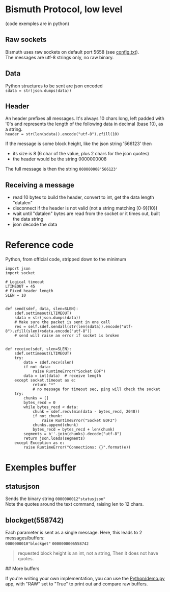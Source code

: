 # Bismuth Protocol, low level

(code exemples are in python)

## Raw sockets

Bismuth uses raw sockets on default port 5658 (see [config.txt](config_txt.md)).  
The messages are utf-8 strings only, no raw binary.

## Data

Python structures to be sent are json encoded  
`sdata = str(json.dumps(data))`

## Header

An header prefixes all messages. It's always 10 chars long, left padded with '0's and represents the length of the following data in decimal (base 10), as a string.  
`header = str(len(sdata)).encode("utf-8").zfill(10)`

If the message is some block height, like the json string '566123' then 
* its size is 8 (6 char of the value, plus 2 chars for the json quotes)  
* the header would be the string 0000000008

The full message is then the string `000000008'566123'`

## Receiving a message

* read 10 bytes to build the header, convert to int, get the data length "datalen"
* disconnect if the header is not valid (not a string matching [0-9]{10})
* wait until "datalen" bytes are read from the socket or it times out, built the data string
* json decode the data

# Reference code 

Python, from official code, stripped down to the minimum

```
import json
import socket

# Logical timeout
LTIMEOUT = 45
# Fixed header length
SLEN = 10


def send(sdef, data, slen=SLEN):
    sdef.settimeout(LTIMEOUT)
    sdata = str(json.dumps(data))
    # Make sure the packet is sent in one call
    res = self.sdef.sendall(str(len(sdata)).encode("utf-8").zfill(slen)+sdata.encode("utf-8"))
    # send will raise an error if socket is broken


def receive(sdef, slen=SLEN):
    sdef.settimeout(LTIMEOUT)
    try:
        data = sdef.recv(slen)
        if not data:
            raise RuntimeError("Socket EOF")
        data = int(data)  # receive length
    except socket.timeout as e:
            return "*"
            # no message for timeout sec, ping will check the socket
    try:
        chunks = []
        bytes_recd = 0
        while bytes_recd < data:
            chunk = sdef.recv(min(data - bytes_recd, 2048))
            if not chunk:
                raise RuntimeError("Socket EOF2")
            chunks.append(chunk)
            bytes_recd = bytes_recd + len(chunk)
        segments = b''.join(chunks).decode("utf-8")
        return json.loads(segments)
    except Exception as e:
        raise RuntimeError("Connections: {}".format(e))
```

# Exemples buffer

## statusjson

Sends the binary string `0000000012"statusjson"`  
Note the quotes around the text command, raising len to 12 chars.

## blockget(558742)

Each parameter is sent as a single message. Here, this leads to 2 messages/buffers:  
`0000000010"blockget"`
`0000000006558742`

> requested block height is an int, not a string, Then it does not have quotes.

## More buffers

If you're writing your own implementation, you can use the [Python/demo.py](../Python/demo.py) app, with "RAW" set to "True" to print out and compare raw buffers.

